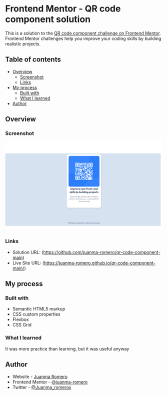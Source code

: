 # Frontend Mentor - QR code component solution

This is a solution to the [QR code component challenge on Frontend Mentor](https://www.frontendmentor.io/challenges/qr-code-component-iux_sIO_H). Frontend Mentor challenges help you improve your coding skills by building realistic projects. 

## Table of contents

- [Overview](#overview)
  - [Screenshot](#screenshot)
  - [Links](#links)
- [My process](#my-process)
  - [Built with](#built-with)
  - [What I learned](#what-i-learned)
- [Author](#author)


## Overview

### Screenshot

![](./screenQR.png)

### Links

- Solution URL: (https://github.com/juanma-romero/qr-code-component-main)
- Live Site URL: (https://juanma-romero.github.io/qr-code-component-main/)


## My process

### Built with

- Semantic HTML5 markup
- CSS custom properties
- Flexbox
- CSS Grid

### What I learned

It was more practice than learning, but it was useful anyway


## Author

- Website - [Juanma Romero](https://github.com/juanma-romero)
- Frontend Mentor - [@juanma-romero](https://www.frontendmentor.io/profile/juanma-romero)
- Twitter - [@Juanma_romerox](https://www.twitter.com/Juanma_romerox)


